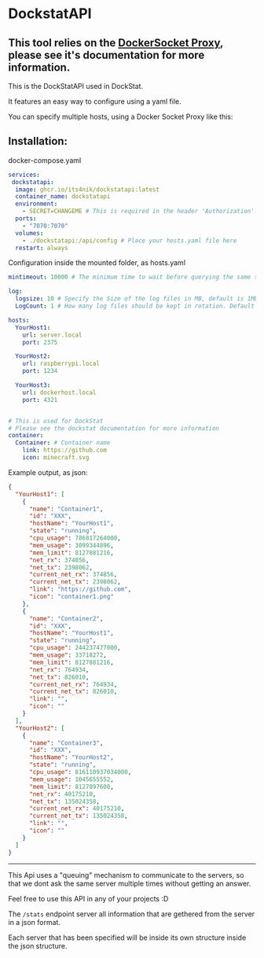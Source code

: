 # DockstatAPI

## This tool relies on the [DockerSocket Proxy](https://docs.linuxserver.io/images/docker-socket-proxy/), please see it's documentation for more information.

This is the DockStatAPI used in DockStat.

It features an easy way to configure using a yaml file.

You can specify multiple hosts, using a Docker Socket Proxy like this:

## Installation:

docker-compose.yaml
```yaml
services:
 dockstatapi:
  image: ghcr.io/its4nik/dockstatapi:latest
  container_name: dockstatapi
  environment:
    - SECRET=CHANGEME # This is required in the header 'Authorization': 'CHANGEME'; for now, dont put hyphens otherwise authentication wont work, fix in 1.2 (soon)
  ports:
    - "7070:7070"
  volumes:
    - ./dockstatapi:/api/config # Place your hosts.yaml file here
  restart: always
```

Configuration inside the mounted folder, as hosts.yaml
```yaml
mintimeout: 10000 # The minimum time to wait before querying the same server again, defaults to 5000 Ms

log:
  logsize: 10 # Specify the Size of the log files in MB, default is 1MB
  LogCount: 1 # How many log files should be kept in rotation. Default is 5

hosts:
  YourHost1:
    url: server.local
    port: 2375

  YourHost2:
    url: raspberrypi.local
    port: 1234

  YourHost3:
    url: dockerhost.local
    port: 4321


# This is used for DockStat
# Please see the dockstat documentation for more information
container:
  Container: # Container name
    link: https://github.com
    icon: minecraft.svg
```

Example output, as json:

```json
{
  "YourHost1": [
    {
      "name": "Container1",
      "id": "XXX",
      "hostName": "YourHost1",
      "state": "running",
      "cpu_usage": 786817264000,
      "mem_usage": 3099344896,
      "mem_limit": 8127881216,
      "net_rx": 374856,
      "net_tx": 2398062,
      "current_net_rx": 374856,
      "current_net_tx": 2398062,
      "link": "https://github.com",
      "icon": "container1.png"
    },
    {
      "name": "Container2",
      "id": "XXX",
      "hostName": "YourHost1",
      "state": "running",
      "cpu_usage": 244237477000,
      "mem_usage": 33718272,
      "mem_limit": 8127881216,
      "net_rx": 764934,
      "net_tx": 826010,
      "current_net_rx": 764934,
      "current_net_tx": 826010,
      "link": "",
      "icon": ""
    }
  ],
  "YourHost2": [
    {
      "name": "Container3",
      "id": "XXX",
      "hostName": "YourHost2",
      "state": "running",
      "cpu_usage": 816110937034000,
      "mem_usage": 1045655552,
      "mem_limit": 8127897600,
      "net_rx": 40175210,
      "net_tx": 135024358,
      "current_net_rx": 40175210,
      "current_net_tx": 135024358,
      "link": "",
      "icon": ""
    }
  ]
}
```
---

This Api uses a "queuing" mechanism to communicate to the servers, so that we dont ask the same server multiple times without getting an answer.

Feel free to use this API in any of your projects :D

The `/stats` endpoint server all information that are gethered from the server in a json format.

Each server that has been specified will be inside its own structure inside the json structure.
